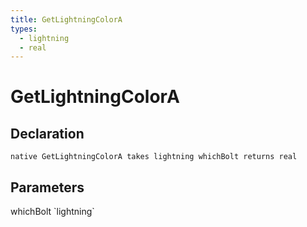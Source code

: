 ```yaml
---
title: GetLightningColorA
types:
  - lightning
  - real
---
```


# GetLightningColorA

## Declaration

```
native GetLightningColorA takes lightning whichBolt returns real
```

## Parameters
<dl>
  <dt>whichBolt `lightning`</dt>
  <dd></dd>
</dl>